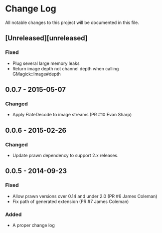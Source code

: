 # Change Log
All notable changes to this project will be documented in this file.

## [Unreleased][unreleased]
### Fixed
- Plug several large memory leaks
- Return image depth not channel depth when calling GMagick::Image#depth

## 0.0.7 - 2015-05-07
### Changed
- Apply FlateDecode to image streams (PR #10 Evan Sharp)

## 0.0.6 - 2015-02-26
### Changed
- Update prawn dependency to support 2.x releases.

## 0.0.5 - 2014-09-23

### Fixed
- Allow prawn versions over 0.14 and under 2.0 (PR #6 James Coleman)
- Fix path of generated extension (PR #7 James Coleman)

### Added
- A proper change log
